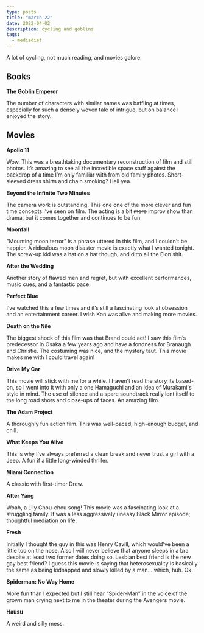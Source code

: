 ```yaml
---
type: posts
title: "march 22"
date: 2022-04-02
description: cycling and goblins
tags:
  - mediadiet
---
```


A lot of cycling, not much reading, and movies galore.

## Books

**The Goblin Emperor**

The number of characters with similar names was baffling at times, especially for such a densely woven tale of intrigue, but on balance I enjoyed the story. 

## Movies

**Apollo 11**

Wow.
This was a breathtaking documentary reconstruction of film and still photos. It’s amazing to see all the incredible space stuff against the backdrop of a time I’m only familiar with from old family photos. Short-sleeved dress shirts and chain smoking? Hell yea.

**Beyond the Infinite Two Minutes**

The camera work is outstanding. This one one of the more clever and fun time concepts I’ve seen on film. The acting is a bit ~~more~~ improv show than drama, but it comes together and continues to be fun.

**Moonfall**

"Mounting moon terror" is a phrase uttered in this film, and I couldn't be happier. A ridiculous moon disaster movie is exactly what I wanted tonight. The screw-up kid was a hat on a hat though, and ditto all the Elon shit.

**After the Wedding**

Another story of flawed men and regret, but with excellent performances, music cues, and a fantastic pace.

**Perfect Blue**

I’ve watched this a few times and it’s still a fascinating look at obsession and an entertainment career. I wish Kon was alive and making more movies.

**Death on the Nile**

The biggest shock of this film was that Brand could act! I saw this film’s predecessor in Osaka a few years ago and have a fondness for Branaugh and Christie. The costuming was nice, and the mystery taut. This movie makes me with I could travel again!

**Drive My Car**

This movie will stick with me for a while. I haven't read the story its based-on, so I went into it with only a one Hamaguchi and an idea of Murakami's style in mind. The use of silence and a spare soundtrack really lent itself to the long road shots and close-ups of faces. An amazing film.

**The Adam Project**

A thoroughly fun action film. This was well-paced, high-enough budget, and chill.

**What Keeps You Alive**

This is why I’ve always preferred a clean break and never trust a girl with a Jeep. A fun if a little long-winded thriller.

**Miami Connection**

A classic with first-timer Drew.

**After Yang**

Woah, a Lily Chou-chou song! This movie was a fascinating look at a struggling family. It was a less aggressively uneasy Black Mirror episode; thoughtful mediation on life.

**Fresh**

Initially I thought the guy in this was Henry Cavill, which would've been a little too on the nose. Also I will never believe that anyone sleeps in a bra despite at least two former dates doing so. Lesbian best friend is the new gay best friend? I guess this movie is saying that heterosexuality is basically the same as being kidnapped and slowly killed by a man... which, huh. Ok. 

**Spiderman: No Way Home**

More fun than I expected but I still hear “Spider-Man” in the voice of the grown man crying next to me in the theater during the Avengers movie.

**Hausu**

A weird and silly mess. 